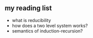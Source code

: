 
## my reading list


* what is reducibility
* how does a two level system works?
* semantics of induction-recursion?
